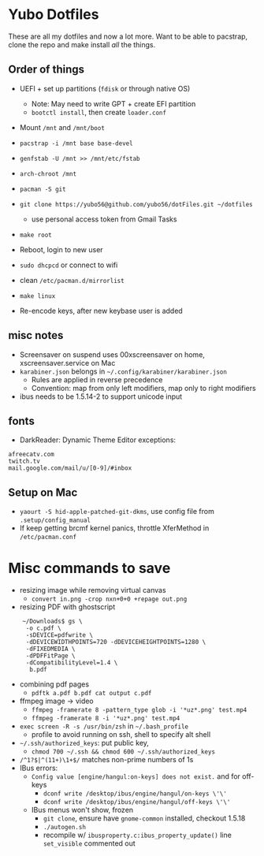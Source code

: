 # Yubo Dotfiles

These are all my dotfiles and now a lot more. Want to be able to pacstrap, clone the repo and make install *all* the things.

## Order of things
- UEFI + set up partitions (`fdisk` or through native OS)
    - Note: May need to write GPT + create EFI partition
    - `bootctl install`, then create `loader.conf`
- Mount `/mnt` and `/mnt/boot`
- `pacstrap -i /mnt base base-devel`
- `genfstab -U /mnt >> /mnt/etc/fstab`
- `arch-chroot /mnt`
- `pacman -S git`
- `git clone https://yubo56@github.com/yubo56/dotFiles.git ~/dotfiles`
    - use personal access token from Gmail Tasks
- `make root`

- Reboot, login to new user
- `sudo dhcpcd` or connect to wifi
- clean `/etc/pacman.d/mirrorlist`
- `make linux`
- Re-encode keys, after new keybase user is added

## misc notes
- Screensaver on suspend uses 00xscreensaver on home, xscreensaver.service on Mac
- `karabiner.json` belongs in `~/.config/karabiner/karabiner.json`
    - Rules are applied in reverse precedence
    - Convention: map from only left modifiers, map only to right modifiers
- ibus needs to be 1.5.14-2 to support unicode input

## fonts
- DarkReader: Dynamic Theme Editor exceptions:
```
afreecatv.com
twitch.tv
mail.google.com/mail/u/[0-9]/#inbox
```

## Setup on Mac
- `yaourt -S hid-apple-patched-git-dkms`, use config file from `.setup/config_manual`
- If keep getting brcmf kernel panics, throttle XferMethod in `/etc/pacman.conf`

# Misc commands to save
- resizing image while removing virtual canvas
    - `convert in.png -crop nxn+0+0 +repage out.png`
- resizing PDF with ghostscript
```
    ~/Downloads$ gs \
     -o c.pdf \
     -sDEVICE=pdfwrite \
     -dDEVICEWIDTHPOINTS=720 -dDEVICEHEIGHTPOINTS=1280 \
     -dFIXEDMEDIA \
     -dPDFFitPage \
     -dCompatibilityLevel=1.4 \
      b.pdf
```
- combining pdf pages
    - `pdftk a.pdf b.pdf cat output c.pdf`
- ffmpeg image -> video
    - `ffmpeg -framerate 8 -pattern_type glob -i '*uz*.png' test.mp4`
    - `ffmpeg -framerate 8 -i '*uz*.png' test.mp4`
- `exec screen -R -s /usr/bin/zsh` in `~/.bash_profile`
    - profile to avoid running on ssh, shell to specify alt shell
- `~/.ssh/authorized_keys`: put public key,
    - `chmod 700 ~/.ssh && chmod 600 ~/.ssh/authorized_keys`
- `/^1?$|^(11+)\1+$/` matches non-prime numbers of 1s
- IBus errors:
    - `Config value [engine/hangul:on-keys] does not exist.` and for
  off-keys
        - `dconf write /desktop/ibus/engine/hangul/on-keys \'\'`
        - `dconf write /desktop/ibus/engine/hangul/off-keys \'\'`
    - IBus menus won't show, frozen
        - `git clone`, ensure have `gnome-common` installed, checkout 1.5.18
        - `./autogen.sh`
        - recompile w/ `ibusproperty.c:ibus_property_update()` line
          `set_visible` commented out
